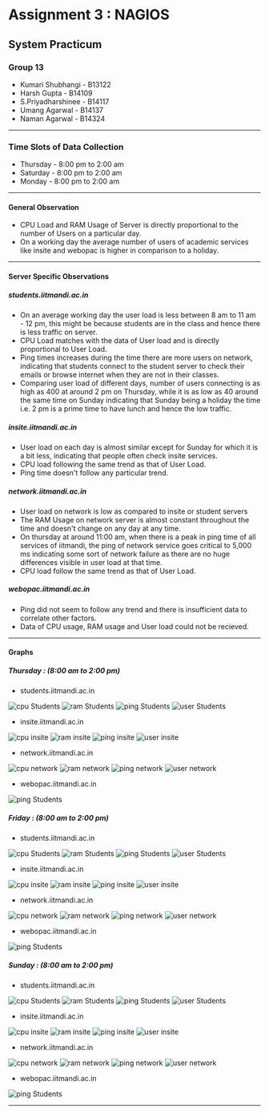 **Assignment 3 : NAGIOS**
=======
**System Practicum**
-------
### Group 13
- Kumari Shubhangi - B13122
- Harsh Gupta - B14109
- S.Priyadharshinee - B14117 
- Umang Agarwal - B14137
- Naman Agarwal - B14324
---

### Time Slots of Data Collection
- Thursday - 8:00 pm to 2:00 am
- Saturday -  8:00 pm to 2:00 am
- Monday -  8:00 pm to 2:00 am

---

#### General Observation
- CPU Load and RAM Usage of Server is directly proportional to the number of Users on a particular day.
- On a working day the average number of users of academic services like insite and webopac is higher in comparison to a holiday.

---
#### Server Specific Observations
##### students.iitmandi.ac.in
- On an average working day the user load is less between 8 am to 11 am - 12 pm, this might be because students are in the class and hence there is less traffic on server.
- CPU Load matches with the data of User load and is directly proportional to User Load.
- Ping times increases during the time there are more users on network, indicating that students connect to the student server to check their emails or browse internet when they are not in their classes.
- Comparing user load of different days, number of users connecting is as high as 400 at around 2 pm on Thursday, while it is as low as 40 around the same time on Sunday indicating that Sunday being a holiday the time i.e. 2 pm is a prime time to have lunch and hence the low traffic.

##### insite.iitmandi.ac.in
- User load on each day is almost similar except for Sunday for which it is a bit less, indicating that people often check insite services.
- CPU load following the same trend as that of User Load.
- Ping time doesn't follow any particular trend.

##### network.iitmandi.ac.in
- User load on network is low as compared to insite or student servers
- The RAM Usage on network server is almost constant throughout the time and doesn't change on any day at any time.
- On thursday at around 11:00 am, when there is a peak in ping time of all services of iitmandi, the ping of network service goes critical to 5,000 ms indicating some sort of network failure as there are no huge differences visible in user load at that time.
- CPU load follow the same trend as that of User Load.

##### webopac.iitmandi.ac.in
- Ping did not seem to follow any trend and there is insufficient data to correlate other factors.
- Data of CPU usage, RAM usage and User load could not be recieved.

---

#### Graphs
##### Thursday : (8:00 am to 2:00 pm)

- students.iitmandi.ac.in  

![cpu Students](https://github.com/saif-ali/nagios/blob/master/thursday_cpu_students.png?raw=true)
![ram Students](https://github.com/saif-ali/nagios/blob/master/thursday_ram_students.png?raw=true)
![ping Students](https://github.com/saif-ali/nagios/blob/master/thursday_ping_students.png?raw=true)
![user Students](https://github.com/saif-ali/nagios/blob/master/thursday_user_students.png?raw=true)  

- insite.iitmandi.ac.in  

![cpu insite](https://github.com/saif-ali/nagios/blob/master/thursday_cpu_insite.png?raw=true)
![ram insite](https://github.com/saif-ali/nagios/blob/master/thursday_ram_insite.png?raw=true)
![ping insite](https://github.com/saif-ali/nagios/blob/master/thursday_ping_insite.png?raw=true)
![user insite](https://github.com/saif-ali/nagios/blob/master/thursday_user_insite.png?raw=true)  

- network.iitmandi.ac.in  

![cpu network](https://github.com/saif-ali/nagios/blob/master/thursday_cpu_network.png?raw=true)
![ram network](https://github.com/saif-ali/nagios/blob/master/thursday_ram_network.png?raw=true)
![ping network](https://github.com/saif-ali/nagios/blob/master/thursday_ping_network.png?raw=true)
![user network](https://github.com/saif-ali/nagios/blob/master/thursday_user_network.png?raw=true)  

- webopac.iitmandi.ac.in  

![ping Students](https://github.com/saif-ali/nagios/blob/master/thursday_ping_webopac.png?raw=true)  

##### Friday : (8:00 am to 2:00 pm)

- students.iitmandi.ac.in  

![cpu Students](https://github.com/saif-ali/nagios/blob/master/friday_cpu_students.png?raw=true)
![ram Students](https://github.com/saif-ali/nagios/blob/master/friday_ram_students.png?raw=true)
![ping Students](https://github.com/saif-ali/nagios/blob/master/friday_ping_students.png?raw=true)
![user Students](https://github.com/saif-ali/nagios/blob/master/friday_user_students.png?raw=true)  

- insite.iitmandi.ac.in  

![cpu insite](https://github.com/saif-ali/nagios/blob/master/friday_cpu_insite.png?raw=true)
![ram insite](https://github.com/saif-ali/nagios/blob/master/friday_ram_insite.png?raw=true)
![ping insite](https://github.com/saif-ali/nagios/blob/master/friday_ping_insite.png?raw=true)
![user insite](https://github.com/saif-ali/nagios/blob/master/friday_user_insite.png?raw=true)  

- network.iitmandi.ac.in  

![cpu network](https://github.com/saif-ali/nagios/blob/master/friday_cpu_network.png?raw=true)
![ram network](https://github.com/saif-ali/nagios/blob/master/friday_ram_network.png?raw=true)
![ping network](https://github.com/saif-ali/nagios/blob/master/friday_ping_network.png?raw=true)
![user network](https://github.com/saif-ali/nagios/blob/master/friday_user_network.png?raw=true)  

- webopac.iitmandi.ac.in  

![ping Students](https://github.com/saif-ali/nagios/blob/master/friday_ping_webopac.png?raw=true)

##### Sunday : (8:00 am to 2:00 pm)

- students.iitmandi.ac.in  

![cpu Students](https://github.com/saif-ali/nagios/blob/master/sunday_cpu_students.png?raw=true)
![ram Students](https://github.com/saif-ali/nagios/blob/master/sunday_ram_students.png?raw=true)
![ping Students](https://github.com/saif-ali/nagios/blob/master/sunday_ping_students.png?raw=true)
![user Students](https://github.com/saif-ali/nagios/blob/master/sunday_user_students.png?raw=true)  

- insite.iitmandi.ac.in  

![cpu insite](https://github.com/saif-ali/nagios/blob/master/sunday_cpu_insite.png?raw=true)
![ram insite](https://github.com/saif-ali/nagios/blob/master/sunday_ram_insite.png?raw=true)
![ping insite](https://github.com/saif-ali/nagios/blob/master/sunday_ping_insite.png?raw=true)
![user insite](https://github.com/saif-ali/nagios/blob/master/sunday_user_insite.png?raw=true)  

- network.iitmandi.ac.in  

![cpu network](https://github.com/saif-ali/nagios/blob/master/sunday_cpu_network.png?raw=true)
![ram network](https://github.com/saif-ali/nagios/blob/master/sunday_ram_network.png?raw=true)
![ping network](https://github.com/saif-ali/nagios/blob/master/sunday_ping_network.png?raw=true)
![user network](https://github.com/saif-ali/nagios/blob/master/sunday_user_network.png?raw=true)  

- webopac.iitmandi.ac.in  

![ping Students](https://github.com/saif-ali/nagios/blob/master/sunday_ping_webopac.png?raw=true)

---